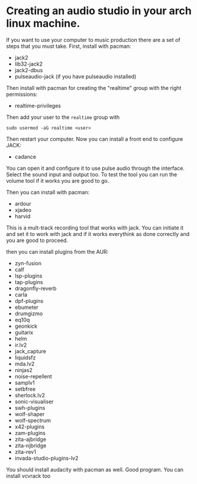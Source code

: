 # Creating an audio studio in your arch linux machine.
If you want to use your computer to music production there are a set of steps that you must take.
First, install with pacman:

- jack2
- lib32-jack2
- jack2-dbus
- pulseaudio-jack (if you have pulseaudio installed)

Then install with pacman for creating the "realtime" group with the right permissions:
- realtime-privileges

Then add your user to the `realtime` group with

```
sudo usermod -aG realtime <user>
```

Then restart your computer. Now you can install a front end to configure JACK:
- cadance

You can open it and configure it to use pulse audio through the interface.
Select the sound input and output too. To test the tool you can run the volume tool if it works you are good to go.

Then you can install with pacman:
- ardour
- xjadeo
- harvid

This is a mult-track recording tool that works with jack. You can initiate it and set it to work with jack and if it works everythink as done correctly and you are good to proceed.

then you can install plugins from the AUR:
- zyn-fusion
- calf
- lsp-plugins
- tap-plugins
- dragonfly-reverb
- carla
- dpf-plugins
- ebumeter
- drumgizmo
- eq10q
- geonkick
- guitarix
- helm
- ir.lv2
- jack_capture
- liquidsfz
- mda.lv2
- ninjas2
- noise-repellent
- samplv1
- setbfree
- sherlock.lv2
- sonic-visualiser
- swh-plugins
- wolf-shaper
- wolf-spectrum
- x42-plugins
- zam-plugins
- zita-ajbridge
- zita-njbridge
- zita-rev1
- invada-studio-plugins-lv2

You should install audacity with pacman as well. Good program.
You can install vcvrack too
